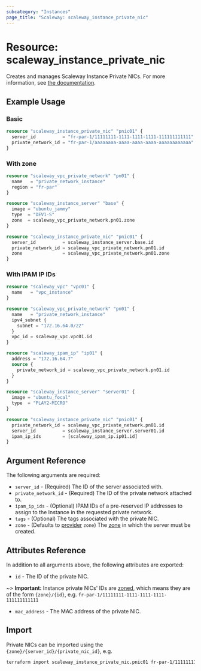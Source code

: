 ```yaml
---
subcategory: "Instances"
page_title: "Scaleway: scaleway_instance_private_nic"
---
```


# Resource: scaleway_instance_private_nic

Creates and manages Scaleway Instance Private NICs. For more information, see
[the documentation](https://www.scaleway.com/en/developers/api/instance/#path-private-nics-list-all-private-nics).

## Example Usage

### Basic

```terraform
resource "scaleway_instance_private_nic" "pnic01" {
  server_id          = "fr-par-1/11111111-1111-1111-1111-111111111111"
  private_network_id = "fr-par-1/aaaaaaaa-aaaa-aaaa-aaaa-aaaaaaaaaaaa"
}
```

### With zone

```terraform
resource "scaleway_vpc_private_network" "pn01" {
  name   = "private_network_instance"
  region = "fr-par"
}

resource "scaleway_instance_server" "base" {
  image = "ubuntu_jammy"
  type  = "DEV1-S"
  zone  = scaleway_vpc_private_network.pn01.zone
}

resource "scaleway_instance_private_nic" "pnic01" {
  server_id          = scaleway_instance_server.base.id
  private_network_id = scaleway_vpc_private_network.pn01.id
  zone               = scaleway_vpc_private_network.pn01.zone
}
```

### With IPAM IP IDs

```terraform
resource "scaleway_vpc" "vpc01" {
  name   = "vpc_instance"
}

resource "scaleway_vpc_private_network" "pn01" {
  name   = "private_network_instance"
  ipv4_subnet {
    subnet = "172.16.64.0/22"
  }
  vpc_id = scaleway_vpc.vpc01.id
}

resource "scaleway_ipam_ip" "ip01" {
  address = "172.16.64.7"
  source {
    private_network_id = scaleway_vpc_private_network.pn01.id
  }
}

resource "scaleway_instance_server" "server01" {
  image = "ubuntu_focal"
  type  = "PLAY2-MICRO"
}

resource "scaleway_instance_private_nic" "pnic01" {
  private_network_id = scaleway_vpc_private_network.pn01.id
  server_id          = scaleway_instance_server.server01.id
  ipam_ip_ids        = [scaleway_ipam_ip.ip01.id]
}     
```

## Argument Reference

The following arguments are required:

- `server_id` - (Required) The ID of the server associated with.
- `private_network_id` - (Required) The ID of the private network attached to.
- `ipam_ip_ids` - (Optional) IPAM IDs of a pre-reserved IP addresses to assign to the Instance in the requested private network.
- `tags` - (Optional) The tags associated with the private NIC.
- `zone` - (Defaults to [provider](../index.md#zone) `zone`) The [zone](../guides/regions_and_zones.md#zones) in which the server must be created.

## Attributes Reference

In addition to all arguments above, the following attributes are exported:

- `id` - The ID of the private NIC.

~> **Important:** Instance private NICs' IDs are [zoned](../guides/regions_and_zones.md#resource-ids), which means they are of the form `{zone}/{id}`, e.g. `fr-par-1/11111111-1111-1111-1111-111111111111`

- `mac_address` - The MAC address of the private NIC.

## Import

Private NICs can be imported using the `{zone}/{server_id}/{private_nic_id}`, e.g.

```bash
terraform import scaleway_instance_private_nic.pnic01 fr-par-1/11111111-1111-1111-1111-111111111111/22222222-2222-2222-2222-222222222222
```
